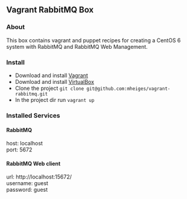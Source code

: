 ## Vagrant RabbitMQ Box

### About

This box contains vagrant and puppet recipes for creating a CentOS 6 system with RabbitMQ and RabbitMQ Web Management.


### Install

* Download and install [Vagrant](https://www.vagrantup.com/downloads.html)
* Download and install  [VirtualBox](https://www.virtualbox.org/wiki/Downloads)
* Clone the project ```git clone git@github.com:mheiges/vagrant-rabbitmq.git```
* In the project dir run ```vagrant up```

### Installed Services

#### RabbitMQ

host: localhost  
port: 5672  

#### RabbitMQ Web client

url: http://localhost:15672/  
username: guest  
password: guest  
